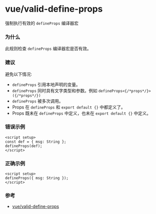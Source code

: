 # vue/valid-define-props

强制执行有效的 `defineProps` 编译器宏

### 为什么

此规则检查 `defineProps` 编译器宏是否有效。

### 建议

避免以下情况:

- `defineProps` 引用本地声明的变量。
- `defineProps` 同时具有文字类型和参数。例如 `defineProps<{/*props*/}>({/*props*/})`
- `defineProps` 被多次调用。
- Props 在 `defineProps` 和 `export default {}` 中都定义了。
- Props 既未在 `defineProps` 中定义，也未在 `export default {}` 中定义。

### 错误示例

```vue
<script setup>
const def = { msg: String };
defineProps(def);
</script>
```

### 正确示例

```vue
<script setup>
defineProps({ msg: String });
</script>
```

### 参考

- [vue/valid-define-props](https://eslint.vuejs.org/rules/valid-define-props.html)
